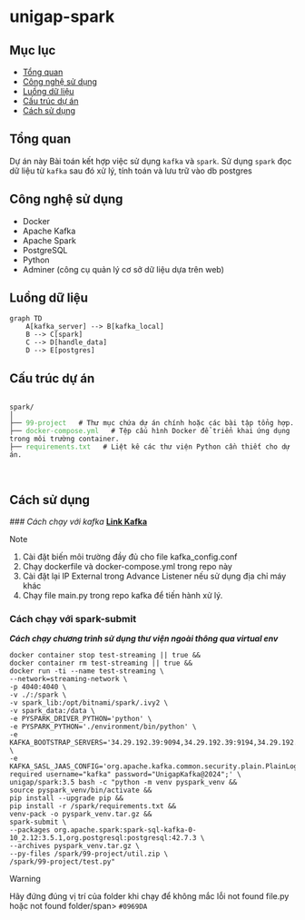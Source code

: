 # unigap-spark
## Mục lục 
- [Tổng quan](#tổng-quan)
- [Công nghệ sử dụng](#công-nghệ-sử-dụng)
- [Luồng dữ liệu](#luồng-dữ-liệu)
- [Cấu trúc dự án](#cấu-trúc-dự-án)
- [Cách sử dụng](#cách-sử-dụng)
## Tổng quan
Dự án này Bài toán kết hợp việc sử dụng `kafka` và `spark`. Sử dụng `spark` đọc dữ liệu từ `kafka` sau đó xử lý, tính toán và lưu trữ vào db postgres

## Công nghệ sử dụng
+ Docker
+ Apache Kafka
+ Apache Spark
+ PostgreSQL
+ Python
+ Adminer (công cụ quản lý cơ sở dữ liệu dựa trên web)

## Luồng dữ liệu
```mermaid
graph TD
    A[kafka_server] --> B[kafka_local]
    B --> C[spark]
    C --> D[handle_data]
    D --> E[postgres]

```

## Cấu trúc dự án
<pre>
<code>
spark/
│
├── <span style="color: #4CAF50;">99-project</span>   # Thư mục chứa dự án chính hoặc các bài tập tổng hợp.
├── <span style="color: #4CAF50;">docker-compose.yml</span>   # Tệp cấu hình Docker để triển khai ứng dụng trong môi trường container.
├── <span style="color: #4CAF50;">requirements.txt</span>   # Liệt kê các thư viện Python cần thiết cho dự án.

</code>
</pre>

## Cách sử dụng
  _### Cách chạy với kafka_
  **[Link Kafka](https://github.com/pKietDE/kafka-postgres)**
  > [!NOTE]
  > 1. Cài đặt biến môi trường đầy đủ cho file kafka_config.conf
  > 2. Chạy dockerfile và docker-compose.yml trong repo này
  > 3. Cài đặt lại IP External trong Advance Listener nếu sử dụng <span style="color:##FF0000">địa chỉ máy khác</span> 
  > 4. Chạy file main.py trong repo kafka để tiến hành xử lý.
   
  


  ### Cách chạy với spark-submit
  _**Cách chạy chương trình sử dụng thư viện ngoài thông qua virtual env**_
  ```
  docker container stop test-streaming || true &&
  docker container rm test-streaming || true &&
  docker run -ti --name test-streaming \
  --network=streaming-network \
  -p 4040:4040 \
  -v ./:/spark \
  -v spark_lib:/opt/bitnami/spark/.ivy2 \
  -v spark_data:/data \
  -e PYSPARK_DRIVER_PYTHON='python' \
  -e PYSPARK_PYTHON='./environment/bin/python' \
  -e KAFKA_BOOTSTRAP_SERVERS='34.29.192.39:9094,34.29.192.39:9194,34.29.192.39:9294' \
  -e KAFKA_SASL_JAAS_CONFIG='org.apache.kafka.common.security.plain.PlainLoginModule required username="kafka" password="UnigapKafka@2024";' \
  unigap/spark:3.5 bash -c "python -m venv pyspark_venv &&
  source pyspark_venv/bin/activate &&
  pip install --upgrade pip &&
  pip install -r /spark/requirements.txt &&
  venv-pack -o pyspark_venv.tar.gz &&
  spark-submit \
  --packages org.apache.spark:spark-sql-kafka-0-10_2.12:3.5.1,org.postgresql:postgresql:42.7.3 \
  --archives pyspark_venv.tar.gz \
  --py-files /spark/99-project/util.zip \
  /spark/99-project/test.py"
  ```
  > [!WARNING]
  > Hãy đứng đúng vị trí của folder khi chạy để không mắc lỗi  <span style="color:##FF0000">not found file.py</span> hoặc  <span style="color:##FF0000">not found folder/span> `#0969DA`
  

